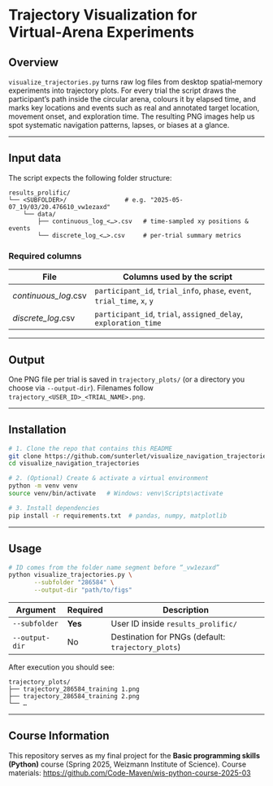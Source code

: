 # Trajectory Visualization for Virtual‑Arena Experiments

## Overview
`visualize_trajectories.py` turns raw log files from desktop spatial‑memory experiments into trajectory plots. For every trial the script draws the participant’s path inside the circular arena, colours it by elapsed time, and marks key locations and events such as real and annotated target location, movement onset, and exploration time. The resulting PNG images help us spot systematic navigation patterns, lapses, or biases at a glance.

---

## Input data
The script expects the following folder structure:

```
results_prolific/
└── <SUBFOLDER>/                # e.g. "2025-05-07_19/03/20.476610_vw1ezaxd"
    └── data/
        ├── continuous_log_<…>.csv   # time‑sampled xy positions & events
        └── discrete_log_<…>.csv     # per‑trial summary metrics
```

### Required columns

| File | Columns used by the script |
|------|----------------------------|
| *continuous_log*.csv | `participant_id`, `trial_info`, `phase`, `event`, `trial_time`, `x`, `y` |
| *discrete_log*.csv   | `participant_id`, `trial`, `assigned_delay`, `exploration_time` |

---

## Output
One PNG file per trial is saved in `trajectory_plots/` (or a directory you choose via `--output-dir`). Filenames follow `trajectory_<USER_ID>_<TRIAL_NAME>.png`.

---

## Installation

```bash
# 1. Clone the repo that contains this README
git clone https://github.com/sunterlet/visualize_navigation_trajectories
cd visualize_navigation_trajectories

# 2. (Optional) Create & activate a virtual environment
python -m venv venv
source venv/bin/activate   # Windows: venv\Scripts\activate

# 3. Install dependencies
pip install -r requirements.txt  # pandas, numpy, matplotlib
```

---

## Usage

```bash
# ID comes from the folder name segment before “_vw1ezaxd”
python visualize_trajectories.py \
       --subfolder "286584" \
       --output-dir "path/to/figs"
```

| Argument        | Required | Description |
|-----------------|----------|-------------|
| `--subfolder`   | **Yes**  | User ID inside `results_prolific/` |
| `--output-dir`  | No       | Destination for PNGs (default: `trajectory_plots`) |

After execution you should see:

```
trajectory_plots/
├── trajectory_286584_training 1.png
├── trajectory_286584_training 2.png
└── …
```

---

## Course Information
This repository serves as my final project for the **Basic programming skills (Python)** course (Spring 2025, Weizmann Institute of Science). Course materials: <https://github.com/Code-Maven/wis-python-course-2025-03>
